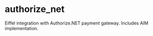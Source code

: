 authorize_net
=============

Eiffel integration with Authorize.NET payment gateway. Includes AIM implementation.
